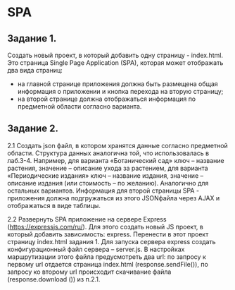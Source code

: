 # SPA
## Задание 1. 
Создать новый проект, в который добавить одну страницу - index.html. Это страница Single Page Application (SPA), которая может отображать два вида страниц:
- на главной странице приложения должна быть размещена общая информация о приложении и кнопка перехода на вторую страницу;
-	на второй странице должна отображаться информация по предметной области согласно варианта. 

## Задание 2. 
2.1 Создать json файл, в котором хранятся данные согласно предметной области. Структура данных аналогична той, что использовалась в лаб.3-4. Например, для варианта «Ботанический сад» ключ – название растения, значение – описание ухода за растением, для варианта «Периодические издания» ключ – название издания, значение – описание издания (или стоимость – по желанию). Аналогично для остальных вариантов.
Информация для второй страницы SPA - приложения должна подгружаться из этого JSON­файла через AJAX и отображаться в виде таблицы.

2.2 Развернуть  SPA приложение на сервере Express (https://expressjs.com/ru/). Для этого создать новый JS проект, в который добавить зависимость: express. 
Перенести в этот проект страницу index.html задания 1.
Для запуска сервера express создать конфигурационный файл сервера – server.js. В настройках маршрутизации этого файла предусмотреть два url: по запросу к первому url отдается страница index.html (response.sendFile()), по запросу ко второму url происходит скачивание файла (response.download ()) из п.2.1.
